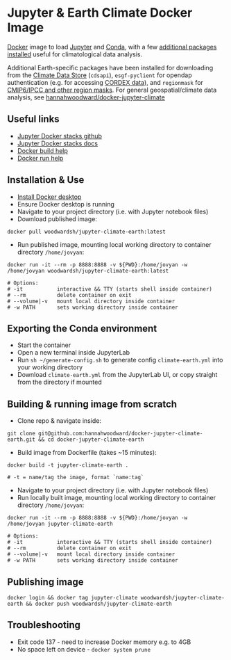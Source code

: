 # Jupyter & Earth Climate Docker Image

[Docker](https://www.docker.com/) image to load [Jupyter](https://docs.jupyter.org/en/latest/) and [Conda](https://docs.conda.io/en/latest/), with a few [additional packages installed](Dockerfile) useful for climatological data analysis.

Additional Earth-specific packages have been installed for downloading from the [Climate Data Store](https://cds.climate.copernicus.eu/cdsapp#!/search?type=dataset) (`cdsapi`), `esgf-pyclient` for opendap authentication (e.g. for accessing [CORDEX data](https://esgf-index1.ceda.ac.uk/search/cordex-ceda/)), and `regionmask` for [CMIP6/IPCC and other region masks](https://github.com/regionmask/regionmask). For general geospatial/climate data analysis, see [hannahwoodward/docker-jupyter-climate](https://github.com/hannahwoodward/docker-jupyter-climate)


## Useful links

* [Jupyter Docker stacks github](https://github.com/jupyter/docker-stacks)
* [Jupyter Docker stacks docs](https://jupyter-docker-stacks.readthedocs.io/en/latest/index.html)
* [Docker build help](https://docs.docker.com/engine/reference/commandline/build/)
* [Docker run help](https://docs.docker.com/engine/reference/commandline/run/)


## Installation & Use

* [Install Docker desktop](https://www.docker.com/get-started)
* Ensure Docker desktop is running
* Navigate to your project directory (i.e. with Jupyter notebook files)
* Download published image:

```
docker pull woodwardsh/jupyter-climate-earth:latest
```

* Run published image, mounting local working directory to container directory `/home/jovyan`:

```
docker run -it --rm -p 8888:8888 -v ${PWD}:/home/jovyan -w /home/jovyan woodwardsh/jupyter-climate-earth:latest

# Options:
# -it           interactive && TTY (starts shell inside container)
# --rm          delete container on exit
# --volume|-v   mount local directory inside container
# -w PATH       sets working directory inside container
```


## Exporting the Conda environment

* Start the container
* Open a new terminal inside JupyterLab
* Run `sh ~/generate-config.sh` to generate config `climate-earth.yml` into your working directory
* Download `climate-earth.yml` from the JupyterLab UI, or copy straight from the directory if mounted


## Building & running image from scratch

* Clone repo & navigate inside:

```
git clone git@github.com:hannahwoodward/docker-jupyter-climate-earth.git && cd docker-jupyter-climate-earth
```

* Build image from Dockerfile (takes ~15 minutes):

```
docker build -t jupyter-climate-earth .

# -t = name/tag the image, format `name:tag`
```

* Navigate to your project directory (i.e. with Jupyter notebook files)
* Run locally built image, mounting local working directory to container directory `/home/jovyan`:

```
docker run -it --rm -p 8888:8888 -v ${PWD}:/home/jovyan -w /home/jovyan jupyter-climate-earth

# Options:
# -it           interactive && TTY (starts shell inside container)
# --rm          delete container on exit
# --volume|-v   mount local directory inside container
# -w PATH       sets working directory inside container
```


## Publishing image

```
docker login && docker tag jupyter-climate woodwardsh/jupyter-climate-earth && docker push woodwardsh/jupyter-climate-earth
```


## Troubleshooting

* Exit code 137 - need to increase Docker memory e.g. to 4GB
* No space left on device - `docker system prune`
